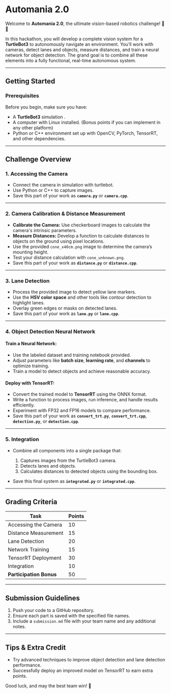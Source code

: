 # **Automania 2.0**

Welcome to **Automania 2.0**, the ultimate vision-based robotics challenge! 🚗💨  

In this hackathon, you will develop a complete vision system for a **TurtleBot3** to autonomously navigate an environment. You’ll work with cameras, detect lanes and objects, measure distances, and train a neural network for object detection. The grand goal is to combine all these elements into a fully functional, real-time autonomous system.  

---

## **Getting Started**

### Prerequisites  
Before you begin, make sure you have:  
- A **TurtleBot3** simulation .  
- A computer with Linux installed. (Bonus points if you can implement in any other platform)  
- Python or C++ environment set up with OpenCV, PyTorch, TensorRT, and other dependencies.  

---

## **Challenge Overview**

### 1. **Accessing the Camera**
- Connect the camera in simulation with turtlebot.  
- Use Python or C++ to capture images.  
- Save this part of your work as **`camera.py`** or **`camera.cpp`**.  

---

### 2. **Camera Calibration & Distance Measurement**
- **Calibrate the Camera:** Use checkerboard images to calculate the camera's intrinsic parameters.  
- **Measure Distances:** Develop a function to calculate distances to objects on the ground using pixel locations.  
- Use the provided `cone_x40cm.png` image to determine the camera’s mounting height.  
- Test your distance calculation with `cone_unknown.png`.  
- Save this part of your work as **`distance.py`** or **`distance.cpp`**.  

---

### 3. **Lane Detection**
- Process the provided image to detect yellow lane markers.  
- Use the **HSV color space** and other tools like contour detection to highlight lanes.  
- Overlay green edges or masks on detected lanes.  
- Save this part of your work as **`lane.py`** or **`lane.cpp`**.  

---

### 4. **Object Detection Neural Network**
#### Train a Neural Network:  
- Use the labeled dataset and training notebook provided.  
- Adjust parameters like **batch size**, **learning rate**, and **channels** to optimize training.  
- Train a model to detect objects and achieve reasonable accuracy.

#### Deploy with TensorRT:  
- Convert the trained model to **TensorRT** using the ONNX format.  
- Write a function to process images, run inference, and handle results efficiently.  
- Experiment with FP32 and FP16 models to compare performance.  
- Save this part of your work as **`convert_trt.py`**, **`convert_trt.cpp`**, **`detection.py`**, or **`detection.cpp`**.  

---

### 5. **Integration**
- Combine all components into a single package that:  
  1. Captures images from the TurtleBot3 camera.  
  2. Detects lanes and objects.  
  3. Calculates distances to detected objects using the bounding box.  

- Save this final system as **`integrated.py`** or **`integrated.cpp`**.  

---

## **Grading Criteria**
| **Task**                  | **Points** |
|---------------------------|------------|
| Accessing the Camera       | 10         |
| Distance Measurement       | 15         |
| Lane Detection             | 20         |
| Network Training           | 15         |
| TensorRT Deployment        | 30         |
| Integration                | 10         |
| **Participation Bonus**    | 50         |

---

## **Submission Guidelines**
1. Push your code to a GitHub repository.  
2. Ensure each part is saved with the specified file names.  
3. Include a `submission.md` file with your team name and any additional notes.  

---

## **Tips & Extra Credit**
- Try advanced techniques to improve object detection and lane detection performance.  
- Successfully deploy an improved model on TensorRT to earn extra points.  

Good luck, and may the best team win! 🚀
